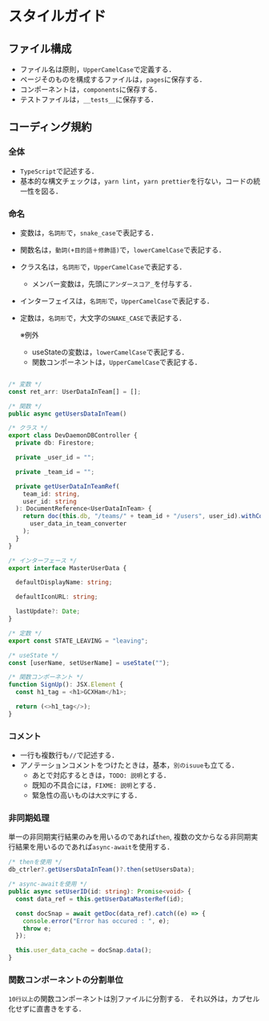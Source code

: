 # スタイルガイド

## ファイル構成

* ファイル名は原則，`UpperCamelCase`で定義する．
* ページそのものを構成するファイルは，`pages`に保存する．
* コンポーネントは，`components`に保存する．
* テストファイルは，`__tests__`に保存する．

## コーディング規約

### 全体

* `TypeScript`で記述する．
* 基本的な構文チェックは，`yarn lint`，`yarn prettier`を行ない，コードの統一性を図る．

### 命名

* 変数は，`名詞形`で，`snake_case`で表記する．
* 関数名は，`動詞(+目的語＋修飾語)`で，`lowerCamelCase`で表記する．
* クラス名は，`名詞形`で，`UpperCamelCase`で表記する．
  * メンバー変数は，先頭に`アンダースコア_`を付与する．
* インターフェイスは，`名詞形`で，`UpperCamelCase`で表記する．
* 定数は，`名詞形`で，大文字の`SNAKE_CASE`で表記する．

  ※例外
  * useStateの変数は，`lowerCamelCase`で表記する．
  * 関数コンポーネントは，`UpperCamelCase`で表記する．

```typescript

/* 変数 */
const ret_arr: UserDataInTeam[] = [];

/* 関数 */
public async getUsersDataInTeam()

/* クラス */
export class DevDaemonDBController {
  private db: Firestore;

  private _user_id = "";

  private _team_id = "";

  private getUserDataInTeamRef(
    team_id: string,
    user_id: string
  ): DocumentReference<UserDataInTeam> {
    return doc(this.db, "/teams/" + team_id + "/users", user_id).withConverter(
      user_data_in_team_converter
    );
  }
}

/* インターフェース */
export interface MasterUserData {

  defaultDisplayName: string;

  defaultIconURL: string;

  lastUpdate?: Date;
}

/* 定数 */
export const STATE_LEAVING = "leaving";

/* useState */
const [userName, setUserName] = useState("");

/* 関数コンポーネント */
function SignUp(): JSX.Element {
  const h1_tag = <h1>GCXHam</h1>;

  return (<>h1_tag</>);
}
```

### コメント

* 一行も複数行も`//`で記述する．
* アノテーションコメントをつけたときは，基本，`別のisuue`も立てる．
  * あとで対応するときは，`TODO: 説明`とする．
  * 既知の不具合には，`FIXME: 説明`とする．
  * 緊急性の高いものは`大文字`にする．

### 非同期処理

単一の非同期実行結果のみを用いるのであれば`then`, 複数の文からなる非同期実行結果を用いるのであれば`async-await`を使用する．

```typescript
/* thenを使用 */
db_ctrler?.getUsersDataInTeam()?.then(setUsersData);

/* async-awaitを使用 */
public async setUserID(id: string): Promise<void> {
  const data_ref = this.getUserDataMasterRef(id);

  const docSnap = await getDoc(data_ref).catch((e) => {
    console.error("Error has occured : ", e);
    throw e;
  });

  this.user_data_cache = docSnap.data();
}
```

### 関数コンポーネントの分割単位

`10行以上`の関数コンポーネントは別ファイルに分割する．
それ以外は，カプセル化せずに直書きをする．
